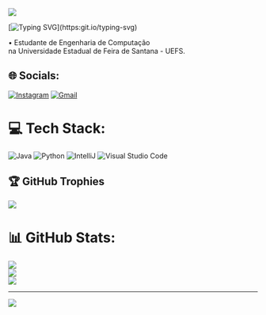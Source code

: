 
<img src="https://capsule-render.vercel.app/api?type=wave&color=89CFF0&height=175&section=header&text=Luis%20Mario&fontSize=60" />

[![Typing SVG](https://readme-typing-svg.herokuapp.com/?color=89CFF0&size=35&center=true&vCenter=true&width=1000&lines=HELLO,+MY+NAMY+IS+LUIS+MARIO;)](https:git.io/typing-svg)

 • Estudante de Engenharia de Computação <br>na Universidade Estadual de Feira de Santana - UEFS.


## 🌐 Socials:
[![Instagram](https://img.shields.io/badge/Instagram-%23E4405F.svg?logo=Instagram&logoColor=white)](https://instagram.com/luismario_rc) 
[![Gmail](https://img.shields.io/badge/Gmail-%23E4405F.svg?logo=Gmail&logoColor=white)](mailto:luismariocarneiro8@gmail.com) 

# 💻 Tech Stack:
![Java](https://img.shields.io/badge/Java-%23ED8B00.svg?style=plastic&logo=Java&logoColor=white)
![Python](https://img.shields.io/badge/Python-%23ED8B00.svg?style=plastic&logo=python&logoColor=white)
![IntelliJ](https://img.shields.io/badge/IntelliJ-%23ED8B00.svg?style=plastic&logo=IntelliJIDEA&logoColor=black)
![Visual Studio Code](https://img.shields.io/badge/VisualStudioCode-%23ED8B00.svg?style=plastic&logo=VisualStudioCode&logoColor=black)


## 🏆 GitHub Trophies
![](https://github-profile-trophy.vercel.app/?username=LuisMarioRC&theme=radical&no-frame=false&no-bg=true&margin-w=4)

# 📊 GitHub Stats:
![](https://github-readme-stats.vercel.app/api?username=LuisMarioRC&theme=midnight-purple&hide_border=true&include_all_commits=true&count_private=true)<br/>
![](https://github-readme-streak-stats.herokuapp.com/?user=LuisMarioRC&theme=midnight-purple&hide_border=true)<br/>
![](https://github-readme-stats.vercel.app/api/top-langs/?username=LuisMarioRC&theme=midnight-purple&hide_border=true&include_all_commits=true&count_private=true&layout=compact)

---
[![](https://visitcount.itsvg.in/api?id=LuisMarioRC&icon=0&color=0)](https://visitcount.itsvg.in)

<!-- Proudly created with GPRM ( https://gprm.itsvg.in ) -->

